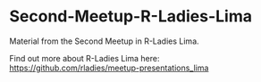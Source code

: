 # Second-Meetup-R-Ladies-Lima
Material from the Second Meetup in R-Ladies Lima.

Find out more about R-Ladies Lima here: https://github.com/rladies/meetup-presentations_lima
